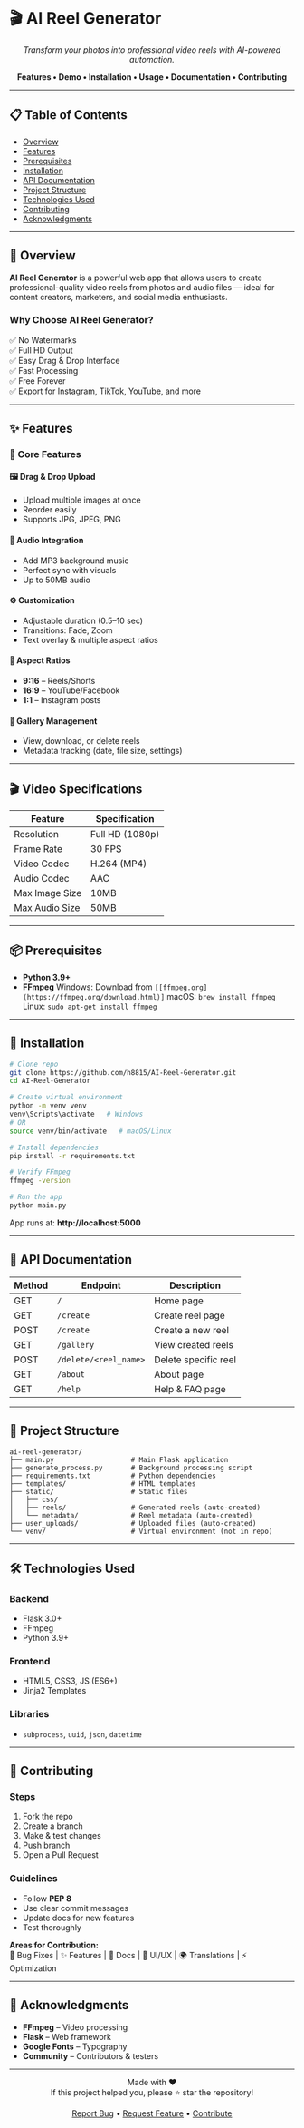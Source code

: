 # 🎬 AI Reel Generator

<div align="center">
  <em>Transform your photos into professional video reels with AI-powered automation.</em>

  **Features • Demo • Installation • Usage • Documentation • Contributing**
</div>

---

## 📋 Table of Contents

- [Overview](#-overview)
- [Features](#-features)
- [Prerequisites](#-prerequisites)
- [Installation](#-installation)
- [API Documentation](#-api-documentation)
- [Project Structure](#-project-structure)
- [Technologies Used](#-technologies-used)
- [Contributing](#-contributing)
- [Acknowledgments](#-acknowledgments)

---

## 🌟 Overview

**AI Reel Generator** is a powerful web app that allows users to create professional-quality video reels from photos and audio files — ideal for content creators, marketers, and social media enthusiasts.

### Why Choose AI Reel Generator?

✅ No Watermarks  
✅ Full HD Output  
✅ Easy Drag & Drop Interface  
✅ Fast Processing  
✅ Free Forever  
✅ Export for Instagram, TikTok, YouTube, and more  

---

## ✨ Features

### 🎨 Core Features

#### 🖼️ Drag & Drop Upload
- Upload multiple images at once  
- Reorder easily  
- Supports JPG, JPEG, PNG  

#### 🎵 Audio Integration
- Add MP3 background music  
- Perfect sync with visuals  
- Up to 50MB audio  

#### ⚙️ Customization
- Adjustable duration (0.5–10 sec)  
- Transitions: Fade, Zoom  
- Text overlay & multiple aspect ratios  

#### 📐 Aspect Ratios
- **9:16** – Reels/Shorts  
- **16:9** – YouTube/Facebook  
- **1:1** – Instagram posts  

#### 💾 Gallery Management
- View, download, or delete reels  
- Metadata tracking (date, file size, settings)

---

## 🎬 Video Specifications

| Feature | Specification |
|----------|----------------|
| Resolution | Full HD (1080p) |
| Frame Rate | 30 FPS |
| Video Codec | H.264 (MP4) |
| Audio Codec | AAC |
| Max Image Size | 10MB |
| Max Audio Size | 50MB |

---

## 📦 Prerequisites
- **Python 3.9+**
- **FFmpeg**
    Windows: Download from `[[ffmpeg.org](https://ffmpeg.org/download.html)]`
    macOS: `brew install ffmpeg`
    Linux: `sudo apt-get install ffmpeg`

---

## 🚀 Installation

```bash
# Clone repo
git clone https://github.com/h8815/AI-Reel-Generator.git
cd AI-Reel-Generator

# Create virtual environment
python -m venv venv
venv\Scripts\activate   # Windows
# OR
source venv/bin/activate   # macOS/Linux

# Install dependencies
pip install -r requirements.txt

# Verify FFmpeg
ffmpeg -version

# Run the app
python main.py
```

App runs at: **http://localhost:5000**

---


## 📡 API Documentation

| Method | Endpoint | Description |
|--------|-----------|-------------|
| GET | `/` | Home page |
| GET | `/create` | Create reel page |
| POST | `/create` | Create a new reel |
| GET | `/gallery` | View created reels |
| POST | `/delete/<reel_name>` | Delete specific reel |
| GET | `/about` | About page |
| GET | `/help` | Help & FAQ page |

---

## 📁 Project Structure

```
ai-reel-generator/
├── main.py                   # Main Flask application
├── generate_process.py       # Background processing script
├── requirements.txt          # Python dependencies
├── templates/                # HTML templates
├── static/                   # Static files
│   ├── css/
│   ├── reels/                # Generated reels (auto-created)
│   └── metadata/             # Reel metadata (auto-created)    
├── user_uploads/             # Uploaded files (auto-created)
└── venv/                     # Virtual environment (not in repo)
```

---

## 🛠️ Technologies Used

### Backend
- Flask 3.0+  
- FFmpeg  
- Python 3.9+  

### Frontend
- HTML5, CSS3, JS (ES6+)  
- Jinja2 Templates  

### Libraries
- `subprocess`, `uuid`, `json`, `datetime`

---

## 🤝 Contributing

### Steps
1. Fork the repo  
2. Create a branch  
3. Make & test changes  
4. Push branch  
5. Open a Pull Request  

### Guidelines
- Follow **PEP 8**  
- Use clear commit messages  
- Update docs for new features  
- Test thoroughly  

**Areas for Contribution:**  
🐛 Bug Fixes | ✨ Features | 📝 Docs | 🎨 UI/UX | 🌍 Translations | ⚡ Optimization  

---

## 🙏 Acknowledgments

- **FFmpeg** – Video processing  
- **Flask** – Web framework  
- **Google Fonts** – Typography  
- **Community** – Contributors & testers   

---

<div align="center">

Made with ❤️  
If this project helped you, please ⭐ star the repository!  

[Report Bug](#) • [Request Feature](#) • [Contribute](#)

</div>
